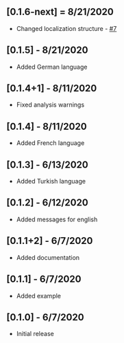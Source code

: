 ## [0.1.6-next] = 8/21/2020

* Changed localization structure - [#7](https://github.com/TheMisir/form-validator/issues/7)

## [0.1.5] - 8/21/2020

* Added German language

## [0.1.4+1] - 8/11/2020

* Fixed analysis warnings

## [0.1.4] - 8/11/2020

* Added French language

## [0.1.3] - 6/13/2020

* Added Turkish language

## [0.1.2] - 6/12/2020

* Added messages for english

## [0.1.1+2] - 6/7/2020

* Added documentation

## [0.1.1] - 6/7/2020

* Added example

## [0.1.0] - 6/7/2020

* Initial release


